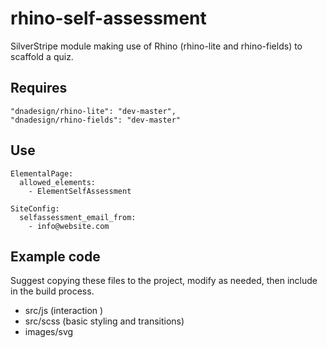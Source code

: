 rhino-self-assessment
======================

SilverStripe module making use of Rhino (rhino-lite and rhino-fields) to scaffold a quiz.

## Requires

	"dnadesign/rhino-lite": "dev-master",
	"dnadesign/rhino-fields": "dev-master"

## Use

	ElementalPage:
	  allowed_elements:
	    - ElementSelfAssessment
	    
	SiteConfig:
	  selfassessment_email_from:
		- info@website.com

## Example code

Suggest copying these files to the project, modify as needed, then include in the build process.

 - src/js (interaction )
 - src/scss (basic styling and transitions)
 - images/svg
